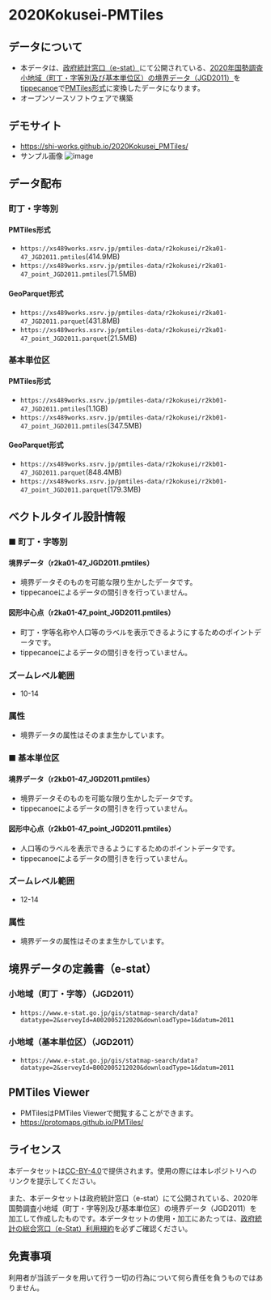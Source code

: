 # 2020Kokusei-PMTiles

## データについて
- 本データは、[政府統計窓口（e-stat）](https://www.e-stat.go.jp/)にて公開されている、[2020年国勢調査小地域（町丁・字等別及び基本単位区）の境界データ（JGD2011）](https://www.e-stat.go.jp/gis/statmap-search?page=1&type=2&aggregateUnitForBoundary=A&toukeiCode=00200521)を[tippecanoe](https://github.com/felt/tippecanoe)で[PMTiles形式](https://github.com/protomaps/PMTiles)に変換したデータになります。
- オープンソースソフトウェアで構築

## デモサイト
- https://shi-works.github.io/2020Kokusei_PMTiles/
- サンプル画像
![image](https://user-images.githubusercontent.com/71203808/227753143-b5050ccb-3e4d-4b29-8778-5fe4ba2fc3d0.png)

## データ配布
### 町丁・字等別
#### PMTiles形式 
- `https://xs489works.xsrv.jp/pmtiles-data/r2kokusei/r2ka01-47_JGD2011.pmtiles`(414.9MB)
- `https://xs489works.xsrv.jp/pmtiles-data/r2kokusei/r2ka01-47_point_JGD2011.pmtiles`(71.5MB)
#### GeoParquet形式
- `https://xs489works.xsrv.jp/pmtiles-data/r2kokusei/r2ka01-47_JGD2011.parquet`(431.8MB)
- `https://xs489works.xsrv.jp/pmtiles-data/r2kokusei/r2ka01-47_point_JGD2011.parquet`(21.5MB)

### 基本単位区
#### PMTiles形式
- `https://xs489works.xsrv.jp/pmtiles-data/r2kokusei/r2kb01-47_JGD2011.pmtiles`(1.1GB)
- `https://xs489works.xsrv.jp/pmtiles-data/r2kokusei/r2kb01-47_point_JGD2011.pmtiles`(347.5MB)
#### GeoParquet形式
- `https://xs489works.xsrv.jp/pmtiles-data/r2kokusei/r2kb01-47_JGD2011.parquet`(848.4MB)
- `https://xs489works.xsrv.jp/pmtiles-data/r2kokusei/r2kb01-47_point_JGD2011.parquet`(179.3MB)

## ベクトルタイル設計情報
### ■ 町丁・字等別
#### 境界データ（r2ka01-47_JGD2011.pmtiles）
- 境界データそのものを可能な限り生かしたデータです。
- tippecanoeによるデータの間引きを行っていません。

#### 図形中⼼点（r2ka01-47_point_JGD2011.pmtiles）
- 町丁・字等名称や人口等のラベルを表示できるようにするためのポイントデータです。
- tippecanoeによるデータの間引きを行っていません。

### ズームレベル範囲
- 10-14

### 属性
- 境界データの属性はそのまま生かしています。

### ■ 基本単位区
#### 境界データ（r2kb01-47_JGD2011.pmtiles）
- 境界データそのものを可能な限り生かしたデータです。
- tippecanoeによるデータの間引きを行っていません。

#### 図形中⼼点（r2kb01-47_point_JGD2011.pmtiles）
- 人口等のラベルを表示できるようにするためのポイントデータです。
- tippecanoeによるデータの間引きを行っていません。

### ズームレベル範囲
- 12-14

### 属性
- 境界データの属性はそのまま生かしています。

## 境界データの定義書（e-stat）
### 小地域（町丁・字等）（JGD2011）
- `https://www.e-stat.go.jp/gis/statmap-search/data?datatype=2&serveyId=A002005212020&downloadType=1&datum=2011`
### 小地域（基本単位区）（JGD2011）
- `https://www.e-stat.go.jp/gis/statmap-search/data?datatype=2&serveyId=B002005212020&downloadType=1&datum=2011`

## PMTiles Viewer
- PMTilesはPMTiles Viewerで閲覧することができます。
- https://protomaps.github.io/PMTiles/

## ライセンス
本データセットは[CC-BY-4.0](https://github.com/shi-works/2020Kokusei_PMTiles/blob/main/LICENSE)で提供されます。使用の際には本レポジトリへのリンクを提示してください。

また、本データセットは政府統計窓口（e-stat）にて公開されている、2020年国勢調査小地域（町丁・字等別及び基本単位区）の境界データ（JGD2011）を加工して作成したものです。本データセットの使用・加工にあたっては、[政府統計の総合窓口（e-Stat）利用規約](https://www.e-stat.go.jp/terms-of-use)を必ずご確認ください。

## 免責事項
利用者が当該データを用いて行う一切の行為について何ら責任を負うものではありません。
